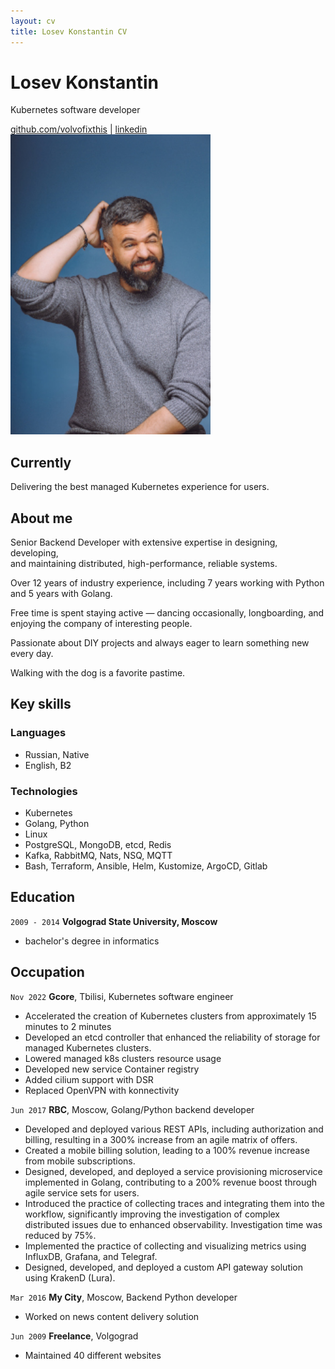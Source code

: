 ```yaml
---
layout: cv
title: Losev Konstantin CV
---
```

# Losev Konstantin
Kubernetes software developer

<div id="webaddress">
<a href="https://github.com/volvofixthis">github.com/volvofixthis</a>
| <a href="https://www.linkedin.com/in/konstantin-losev-574919252/">linkedin</a>
</div>
<img src="./media/photo3.jpg" height="480px">

## Currently

Delivering the best managed Kubernetes experience for users.

## About me

Senior Backend Developer with extensive expertise in designing, developing,  
and maintaining distributed, high-performance, reliable systems.  

Over 12 years of industry experience, including 7 years working with Python and 5 years with Golang.  

Free time is spent staying active — dancing occasionally, longboarding, and enjoying the company of interesting people.  

Passionate about DIY projects and always eager to learn something new every day.  

Walking with the dog is a favorite pastime.

## Key skills

### Languages

- Russian, Native
- English, B2

### Technologies
- Kubernetes
- Golang, Python
- Linux
- PostgreSQL, MongoDB, etcd, Redis
- Kafka, RabbitMQ, Nats, NSQ, MQTT
- Bash, Terraform, Ansible, Helm, Kustomize, ArgoCD, Gitlab

## Education

`2009 - 2014`
__Volgograd State University, Moscow__

- bachelor's degree in informatics

## Occupation

`Nov 2022`
__Gcore__, Tbilisi, Kubernetes software engineer

- Accelerated the creation of Kubernetes clusters from approximately 15 minutes to 2 minutes
- Developed an etcd controller that enhanced the reliability of storage for managed Kubernetes clusters.
- Lowered managed k8s clusters resource usage
- Developed new service Container registry
- Added cilium support with DSR
- Replaced OpenVPN with konnectivity

`Jun 2017`
__RBC__, Moscow, Golang/Python backend developer

- Developed and deployed various REST APIs, including authorization and billing, resulting in a 300% increase from an agile matrix of offers.
- Created a mobile billing solution, leading to a 100% revenue increase from mobile subscriptions.
- Designed, developed, and deployed a service provisioning microservice implemented in Golang, contributing to a 200% revenue boost through agile service sets for users.
- Introduced the practice of collecting traces and integrating them into the workflow, significantly improving the investigation of complex distributed issues due to enhanced observability. Investigation time was reduced by 75%.
- Implemented the practice of collecting and visualizing metrics using InfluxDB, Grafana, and Telegraf.
- Designed, developed, and deployed a custom API gateway solution using KrakenD (Lura).

`Mar 2016`
__My City__, Moscow, Backend Python developer

- Worked on news content delivery solution

`Jun 2009`
__Freelance__, Volgograd

- Maintained 40 different websites
